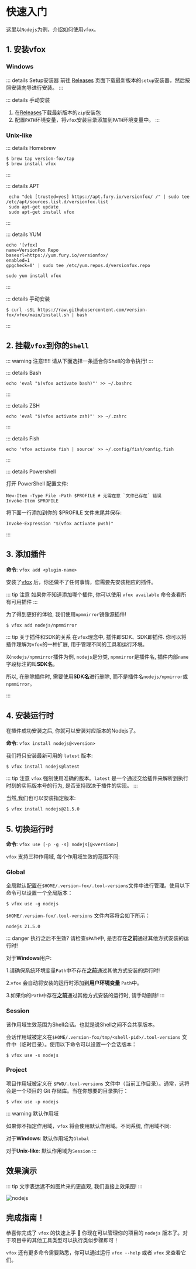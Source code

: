 # 快速入门

这里以`Nodejs`为例，介绍如何使用`vfox`。

## 1. 安装vfox

### Windows

::: details Setup安装器
   前往 [Releases](https://github.com/version-fox/vfox/releases) 页面下载最新版本的`setup`安装器，然后按照安装向导进行安装。
:::

::: details 手动安装
   1. 在[Releases](https://github.com/version-fox/vfox/releases)下载最新版本的`zip`安装包
   2. 配置`PATH`环境变量，将`vfox`安装目录添加到`PATH`环境变量中。
:::

### Unix-like

::: details Homebrew
```shell
$ brew tap version-fox/tap
$ brew install vfox
```
:::

::: details APT
```shell
 echo "deb [trusted=yes] https://apt.fury.io/versionfox/ /" | sudo tee /etc/apt/sources.list.d/versionfox.list
 sudo apt-get update
 sudo apt-get install vfox
```
:::

::: details YUM
```shell
echo '[vfox]
name=VersionFox Repo
baseurl=https://yum.fury.io/versionfox/
enabled=1
gpgcheck=0' | sudo tee /etc/yum.repos.d/versionfox.repo

sudo yum install vfox
```
:::

::: details 手动安装
```shell
$ curl -sSL https://raw.githubusercontent.com/version-fox/vfox/main/install.sh | bash
```
:::

## 2. 挂载`vfox`到你的`Shell`

::: warning 注意!!!!!
请从下面选择一条适合你Shell的命令执行!
:::

::: details Bash
```shell
echo 'eval "$(vfox activate bash)"' >> ~/.bashrc
```
:::

::: details ZSH
```shell
echo 'eval "$(vfox activate zsh)"' >> ~/.zshrc
```
:::

::: details Fish
```shell
echo 'vfox activate fish | source' >> ~/.config/fish/config.fish
```
:::

::: details Powershell

打开 PowerShell 配置文件:

```shell
New-Item -Type File -Path $PROFILE # 无需在意 `文件已存在` 错误
Invoke-Item $PROFILE
```

将下面一行添加到你的 $PROFILE 文件末尾并保存:

```shell
Invoke-Expression "$(vfox activate pwsh)"
```

:::

## 3. 添加插件

**命令**: `vfox add <plugin-name>`

安装了[vfox](https://github.com/version-fox/vfox)
后，你还做不了任何事情，您需要先安装相应的插件。

::: tip 注意
如果你不知道添加哪个插件, 你可以使用 `vfox available` 命令查看所有可用插件
:::

为了得到更好的体验, 我们使用`npmmirror`镜像源插件!

```bash 
$ vfox add nodejs/npmmirror
```
::: tip 关于插件和SDK的关系
在`vfox`理念中, 插件即SDK、SDK即插件. 你可以将插件理解为`vfox`的一种扩展, 用于管理不同的工具和运行环境。

以`nodejs/npmmirror`插件为例, `nodejs`是分类, `npmmirror`是插件名, 插件内部`name`字段标注的叫**SDK名**。

所以, 在删除插件时, 需要使用**SDK名**进行删除, 而不是插件名`nodejs/npmirror`或`npmmirror`。

:::



## 4. 安装运行时

在插件成功安装之后, 你就可以安装对应版本的Nodejs了。

**命令**: `vfox install nodejs@<version>`

我们将只安装最新可用的 `latest` 版本:

```
$ vfox install nodejs@latest
```

::: tip 注意
`vfox` 强制使用准确的版本。`latest` 是一个通过交给插件来解析到执行时刻的实际版本号的行为, 是否支持取决于插件的实现。
:::

当然,我们也可以安装指定版本:

```bash
$ vfox install nodejs@21.5.0
```

## 5. 切换运行时

**命令**: `vfox use [-p -g -s] nodejs[@<version>]`

`vfox` 支持三种作用域, 每个作用域生效的范围不同:

### Global

全局默认配置在`$HOME/.version-fox/.tool-versions`文件中进行管理。使用以下命令可以设置一个全局版本：

```shell
$ vfox use -g nodejs
```

`$HOME/.version-fox/.tool-versions` 文件内容将会如下所示：

```text
nodejs 21.5.0
```

::: danger 执行之后不生效?
请检查`$PATH`中, 是否存在**之前**通过其他方式安装的运行时!

对于**Windows**用户:

1.请确保系统环境变量`Path`中不存在**之前**通过其他方式安装的运行时!

2.`vfox` 会自动将安装的运行时添加到**用户环境变量** `Path`中。

3.如果你的`Path`中存在**之前**通过其他方式安装的运行时, 请手动删除!
:::

### Session

该作用域生效范围为Shell会话。也就是说Shell之间不会共享版本。

会话作用域被定义在`$HOME/.version-fox/tmp/<shell-pid>/.tool-versions` 文件中（临时目录）。使用以下命令可以设置一个会话版本：

```shell
$ vfox use -s nodejs
```

### Project

项目作用域被定义在 `$PWD/.tool-versions` 文件中（当前工作目录）。通常，这将会是一个项目的 Git 存储库。当在你想要的目录执行：

```shell
$ vfox use -p nodejs
```

::: warning 默认作用域

如果你不指定作用域，`vfox` 将会使用默认作用域。不同系统, 作用域不同:

对于**Windows**: 默认作用域为`Global`

对于**Unix-like**: 默认作用域为`Session`
:::

## 效果演示

::: tip
文字表达远不如图片来的更直观, 我们直接上效果图!
:::

![nodejs](/demo-full.gif)

## 完成指南！

恭喜你完成了 `vfox` 的快速上手 🎉 你现在可以管理你的项目的 `nodejs` 版本了。对于项目中的其他工具类型可以执行类似步骤即可！

`vfox` 还有更多命令需要熟悉，你可以通过运行 `vfox --help` 或者 `vfox` 来查看它们。
